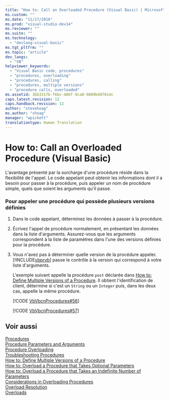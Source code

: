 ```yaml
---
title: "How to: Call an Overloaded Procedure (Visual Basic) | Microsoft Docs"
ms.custom: ""
ms.date: "11/17/2016"
ms.prod: "visual-studio-dev14"
ms.reviewer: ""
ms.suite: ""
ms.technology: 
  - "devlang-visual-basic"
ms.tgt_pltfrm: ""
ms.topic: "article"
dev_langs: 
  - "VB"
helpviewer_keywords: 
  - "Visual Basic code, procedures"
  - "procedures, overloading"
  - "procedures, calling"
  - "procedures, multiple versions"
  - "procedure calls, overloaded"
ms.assetid: 3bb331fb-f6bc-406f-9ca0-9609b497014c
caps.latest.revision: 12
caps.handback.revision: 12
author: "stevehoag"
ms.author: "shoag"
manager: "wpickett"
translationtype: Human Translation
---
```

# How to: Call an Overloaded Procedure (Visual Basic)
L'avantage présenté par la surcharge d'une procédure réside dans la flexibilité de l'appel.  Le code appelant peut obtenir les informations dont il a besoin pour passer à la procédure, puis appeler un nom de procédure simple, quels que soient les arguments qu'il passe.  
  
### Pour appeler une procédure qui possède plusieurs versions définies  
  
1.  Dans le code appelant, déterminez les données à passer à la procédure.  
  
2.  Écrivez l'appel de procédure normalement, en présentant les données dans la liste d'arguments.  Assurez\-vous que les arguments correspondent à la liste de paramètres dans l'une des versions définies pour la procédure.  
  
3.  Vous n'avez pas à déterminer quelle version de la procédure appeler.  [!INCLUDE[vbprvb](../../../../csharp/programming-guide/concepts/linq/includes/vbprvb_md.md)] passe le contrôle à la version qui correspond à votre liste d'arguments.  
  
     L'exemple suivant appelle la procédure `post` déclarée dans [How to: Define Multiple Versions of a Procedure](../../../../visual-basic/programming-guide/language-features/procedures/how-to-define-multiple-versions-of-a-procedure.md).  Il obtient l'identification de client, détermine si c'est un `String` ou un `Integer` puis, dans les deux cas, appelle la même procédure.  
  
     [!CODE [VbVbcnProcedures#56](../CodeSnippet/VS_Snippets_VBCSharp/VbVbcnProcedures#56)]  
  
     [!CODE [VbVbcnProcedures#57](../CodeSnippet/VS_Snippets_VBCSharp/VbVbcnProcedures#57)]  
  
## Voir aussi  
 [Procedures](../../../../visual-basic/programming-guide/language-features/procedures/index.md)   
 [Procedure Parameters and Arguments](../../../../visual-basic/programming-guide/language-features/procedures/procedure-parameters-and-arguments.md)   
 [Procedure Overloading](../../../../visual-basic/programming-guide/language-features/procedures/procedure-overloading.md)   
 [Troubleshooting Procedures](../../../../visual-basic/programming-guide/language-features/procedures/troubleshooting-procedures.md)   
 [How to: Define Multiple Versions of a Procedure](../../../../visual-basic/programming-guide/language-features/procedures/how-to-define-multiple-versions-of-a-procedure.md)   
 [How to: Overload a Procedure that Takes Optional Parameters](../../../../visual-basic/programming-guide/language-features/procedures/how-to-overload-a-procedure-that-takes-optional-parameters.md)   
 [How to: Overload a Procedure that Takes an Indefinite Number of Parameters](../../../../visual-basic/programming-guide/language-features/procedures/how-to-overload-a-procedure-that-takes-an-indefinite-number-of-parameters.md)   
 [Considerations in Overloading Procedures](../../../../visual-basic/programming-guide/language-features/procedures/considerations-in-overloading-procedures.md)   
 [Overload Resolution](../../../../visual-basic/programming-guide/language-features/procedures/overload-resolution.md)   
 [Overloads](../../../../visual-basic/language-reference/modifiers/overloads.md)